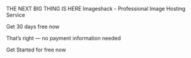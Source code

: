 THE NEXT BIG THING IS HERE Imageshack - Professional Image Hosting Service

Get 30 days free now

That’s right — no payment information needed

Get Started for free now